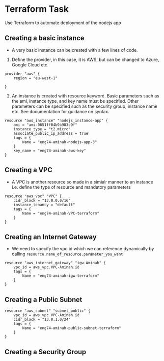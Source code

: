 # Terraform Task
Use Terraform to automate deployment of the nodejs app

## Creating a basic instance
* A very basic instance can be created with a few lines of code.
1. Define the provider, in this case, it is AWS, but can be changed to Azure, Google Cloud etc.
```hcl
provider "aws" {
    region = "eu-west-1"

}
```
2. An instance is created with resource keyword. Basic parameters such as the ami, instance type, and key name must be specified. Other parameters can be specified such as the security group, instance name etc. See documentation for guidance on syntax.
```hcl
resource "aws_instance" "nodejs_instance-app" {
    ami = "ami-0651ff04b9b983c9f"
    instance_type = "t2.micro"
    associate_public_ip_address = true
    tags = {
        Name = "eng74-aminah-nodejs-app-3"
    }
    key_name = "eng74-aminah-aws-key"
}
```

## Creating a VPC
* A VPC is another resource so made in a simialr manner to an instance i.e. define the type of resource and mandatory parameters
```hcl
resource "aws_vpc" "VPC" {
    cidr_block = "13.0.0.0/16"
    instance_tenancy = "default"
    tags = {
        Name = "eng74-aminah-VPC-terraform"
    }
}
```
## Creating an Internet Gateway
* We need to specify the vpc id which we can reference dynamically by calling `resource.name_of_resource.parameter_you_want`

```hcl
resource "aws_internet_gateway" "igw-Aminah" {
    vpc_id = aws_vpc.VPC-Aminah.id
    tags = {
        Name = "eng74-aminah-igw-terraform"
    }
}
```

## Creating a Public Subnet
```hcl
resource "aws_subnet" "subnet_public" {
    vpc_id = aws_vpc.VPC-Aminah.id
    cidr_block = "13.0.1.0/24"
    tags = {
        Name = "eng74-aminah-public-subnet-terraform"
    }
}
```
## Creating a Security Group

```hcl





```
